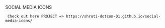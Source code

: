SOCIAL MEDIA ICONS

     Check out here PROJECT => https://shruti-dotcom-01.github.io/social-media-icons/
